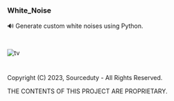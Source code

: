 ### White_Noise

🔊 Generate custom white noises using Python.

#
![tv](https://github.com/sourceduty/White_Noise/assets/123030236/3c2a0ada-ec46-4a54-a565-e7d4aa300445)
#
Copyright (C) 2023,  Sourceduty - All Rights Reserved.

THE CONTENTS OF THIS PROJECT ARE PROPRIETARY.
#
